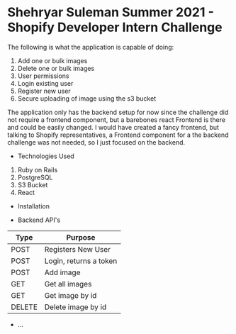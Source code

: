 # Shehryar Suleman Summer 2021 - Shopify Developer Intern Challenge 

The following is what the application is capable of doing:
1. Add one or bulk images
2. Delete one or bulk images
3. User permissions
4. Login existing user
5. Register new user
6. Secure uploading of image using the s3 bucket

The application only has the backend setup for now since the challenge did not require a frontend component, but a barebones react Frontend is there and could be easily changed. I would have created a fancy frontend, but talking to Shopify representatives, a Frontend component for a the backend challenge was not needed, so I just focused on the backend.


* Technologies Used
1. Ruby on Rails
2. PostgreSQL
3. S3 Bucket
4. React

* Installation


* Backend API's

| Type | Purpose |
| ------------- | ------------- |
| POST | Registers New User  |
| POST  | Login, returns a token |
| POST | Add image  |
| GET  | Get all images |
| GET  | Get image by id |
| DELETE  | Delete image by id |

* ...
